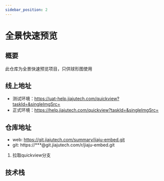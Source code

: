 ```yaml
---
sidebar_position: 2
---
```


# 全景快速预览

## 概要

  此仓库为全景快速预览项目，只供球形图使用
## 线上地址
  - 测试环境：https://uat-help.jiajutech.com/quickview?taskId=&singleImgSrc=
  - 正式环境：https://help.jiajutech.com/quickview?taskId=&singleImgSrc=
## 仓库地址
  - web: https://git.jiajutech.com/summary/jiaju-embed.git
  - git: https://***@git.jiajutech.com/r/jiaju-embed.git
  
  1. 拉取quickview分支
## 技术栈

